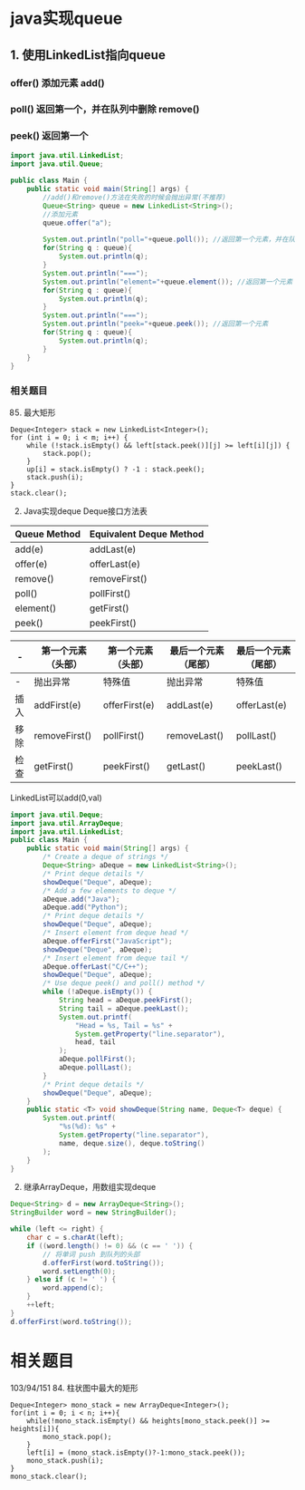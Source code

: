 # java实现queue
## 1. 使用LinkedList指向queue
### offer() 添加元素  add()
### poll() 返回第一个，并在队列中删除   remove()
### peek() 返回第一个
```java
import java.util.LinkedList;
import java.util.Queue;
 
public class Main {
    public static void main(String[] args) {
        //add()和remove()方法在失败的时候会抛出异常(不推荐)
        Queue<String> queue = new LinkedList<String>();
        //添加元素
        queue.offer("a");
        
        System.out.println("poll="+queue.poll()); //返回第一个元素，并在队列中删除
        for(String q : queue){
            System.out.println(q);
        }
        System.out.println("===");
        System.out.println("element="+queue.element()); //返回第一个元素 
        for(String q : queue){
            System.out.println(q);
        }
        System.out.println("===");
        System.out.println("peek="+queue.peek()); //返回第一个元素 
        for(String q : queue){
            System.out.println(q);
        }
    }
}
```
### 相关题目
85. 最大矩形
```
Deque<Integer> stack = new LinkedList<Integer>();
for (int i = 0; i < m; i++) {
    while (!stack.isEmpty() && left[stack.peek()][j] >= left[i][j]) {
        stack.pop();
    }
    up[i] = stack.isEmpty() ? -1 : stack.peek();
    stack.push(i);
}
stack.clear();
```

2. Java实现deque
Deque接口方法表

| Queue Method | Equivalent Deque Method |
|-----|--------|
|add(e)	| addLast(e)|
|offer(e)|	offerLast(e)|
|remove()|	removeFirst()|
|poll()|	pollFirst()|
|element()|	getFirst()|
|peek()|	peekFirst()|

|-|第一个元素（头部）|第一个元素（头部）|最后一个元素（尾部）|最后一个元素（尾部）|
|-----|--------|-----|--------|-----|
|-|抛出异常|	特殊值|	抛出异常|	特殊值|
|插入|	addFirst(e)|	offerFirst(e)|	addLast(e)|	offerLast(e)|
|移除|	removeFirst()|	pollFirst()|	removeLast()|	pollLast()|
|检查|	getFirst()|	peekFirst()|	getLast()|	peekLast()|

LinkedList可以add(0,val)

```java
import java.util.Deque;
import java.util.ArrayDeque;
import java.util.LinkedList;
public class Main {
    public static void main(String[] args) {
        /* Create a deque of strings */
        Deque<String> aDeque = new LinkedList<String>();
        /* Print deque details */
        showDeque("Deque", aDeque);
        /* Add a few elements to deque */
        aDeque.add("Java");
        aDeque.add("Python");
        /* Print deque details */
        showDeque("Deque", aDeque);
        /* Insert element from deque head */
        aDeque.offerFirst("JavaScript");
        showDeque("Deque", aDeque);
        /* Insert element from deque tail */
        aDeque.offerLast("C/C++");
        showDeque("Deque", aDeque);
        /* Use deque peek() and poll() method */
        while (!aDeque.isEmpty()) {
            String head = aDeque.peekFirst();
            String tail = aDeque.peekLast();
            System.out.printf(
                "Head = %s, Tail = %s" +
                System.getProperty("line.separator"),
                head, tail
            );
            aDeque.pollFirst();
            aDeque.pollLast();
        }
        /* Print deque details */
        showDeque("Deque", aDeque);
    }
    public static <T> void showDeque(String name, Deque<T> deque) {
        System.out.printf(
            "%s(%d): %s" +
            System.getProperty("line.separator"),
            name, deque.size(), deque.toString()
        );
    }
}
```
2. 继承ArrayDeque，用数组实现deque
```java
Deque<String> d = new ArrayDeque<String>();
StringBuilder word = new StringBuilder();

while (left <= right) {
    char c = s.charAt(left);
    if ((word.length() != 0) && (c == ' ')) {
        // 将单词 push 到队列的头部
        d.offerFirst(word.toString());
        word.setLength(0);
    } else if (c != ' ') {
        word.append(c);
    }
    ++left;
}
d.offerFirst(word.toString());
```
# 相关题目
103/94/151
84. 柱状图中最大的矩形
```
Deque<Integer> mono_stack = new ArrayDeque<Integer>();
for(int i = 0; i < n; i++){
    while(!mono_stack.isEmpty() && heights[mono_stack.peek()] >= heights[i]){
        mono_stack.pop();
    }
    left[i] = (mono_stack.isEmpty()?-1:mono_stack.peek());
    mono_stack.push(i);
}
mono_stack.clear();
```